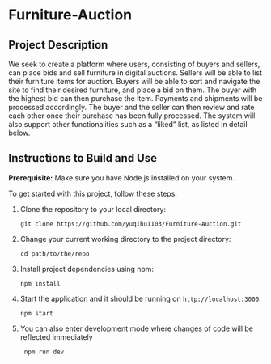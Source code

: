 # Furniture-Auction

## Project Description

We seek to create a platform where users, consisting of buyers and sellers, can place bids and sell furniture in digital auctions. Sellers will be able to list their furniture items for auction. Buyers will be able to sort and navigate the site to find their desired furniture, and place a bid on them. The buyer with the highest bid can then purchase the item. Payments and shipments will be processed accordingly. The buyer and the seller can then review and rate each other once their purchase has been fully processed. The system will also support other functionalities such as a “liked” list, as listed in detail below.


## Instructions to Build and Use

**Prerequisite:** Make sure you have Node.js installed on your system.

To get started with this project, follow these steps:

1. Clone the repository to your local directory:

   ```
   git clone https://github.com/yuqihu1103/Furniture-Auction.git
   ```

2. Change your current working directory to the project directory:

   ```
   cd path/to/the/repo
   ```

3. Install project dependencies using npm:

   ```
   npm install
   ```

4. Start the application and it should be running on `http://localhost:3000`:

   ```
   npm start
   ```

5. You can also enter development mode where changes of code will be reflected immediately
   ```
    npm run dev
   ```

